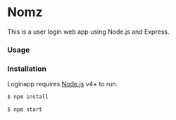# Nomz

This is a user login web app using Node.js and Express.


### Usage


### Installation

Loginapp requires [Node.js](https://nodejs.org/) v4+ to run.

```sh
$ npm install
```

```sh
$ npm start
```
